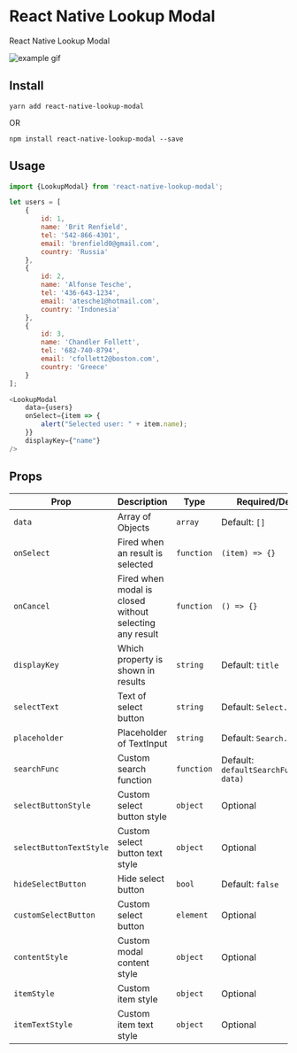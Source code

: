 
# React Native Lookup Modal

React Native Lookup Modal

![example gif](https://media.giphy.com/media/320CTS5gPGEEgPnfpB/giphy.gif)

## Install
`yarn add react-native-lookup-modal`

OR

`npm install react-native-lookup-modal --save`

## Usage
```javascript
import {LookupModal} from 'react-native-lookup-modal';

let users = [
    {
        id: 1,
        name: 'Brit Renfield',
        tel: '542-866-4301',
        email: 'brenfield0@gmail.com',
        country: 'Russia'
    },
    {
        id: 2,
        name: 'Alfonse Tesche',
        tel: '436-643-1234',
        email: 'atesche1@hotmail.com',
        country: 'Indonesia'
    },
    {
        id: 3,
        name: 'Chandler Follett',
        tel: '682-740-8794',
        email: 'cfollett2@boston.com',
        country: 'Greece'
    }
];

<LookupModal
    data={users}
    onSelect={item => {
        alert("Selected user: " + item.name);
    }}
    displayKey={"name"}
/>
```


## Props

Prop | Description | Type | Required/Default
------ | ------ | ------ | ------
`data` | Array of Objects | `array` | Default: `[]`
`onSelect` | Fired when an result is selected | `function` | `(item) => {}`
`onCancel` | Fired when modal is closed without selecting any result | `function` | `() => {}`
`displayKey` | Which property is shown in results | `string` | Default: `title`
`selectText` | Text of select button | `string` | Default: `Select...`
`placeholder` | Placeholder of TextInput | `string` | Default: `Search...`
`searchFunc` | Custom search function | `function` | Default: `defaultSearchFunc(text, data)`
`selectButtonStyle` | Custom select button style | `object` | Optional
`selectButtonTextStyle` | Custom select button text style | `object` | Optional
`hideSelectButton` | Hide select button | `bool` | Default: `false`
`customSelectButton` | Custom select button | `element` | Optional
`contentStyle` | Custom modal content style | `object` | Optional
`itemStyle` | Custom item style | `object` | Optional
`itemTextStyle` | Custom item text style | `object` | Optional
